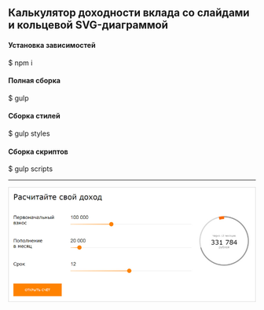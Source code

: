 Калькулятор доходности вклада со слайдами и кольцевой SVG-диаграммой
---
#### Установка зависимостей
$ npm i

#### Полная сборка
$ gulp

#### Сборка стилей
$ gulp styles

#### Сборка скриптов
$ gulp scripts

---
![](https://github.com/AKopytenko/Calculator-Bank/blob/master/preview.jpg)
